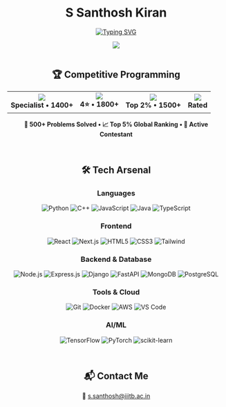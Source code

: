 <div align="center">

# S Santhosh Kiran

[![Typing SVG](https://readme-typing-svg.herokuapp.com?font=Inter&weight=500&size=20&duration=4000&pause=1000&color=58A6FF&center=true&vCenter=true&width=500&lines=Software+Engineer;Competitive+Programmer;Problem+Solver;Building+the+Future)](https://git.io/typing-svg)

<img src="https://komarev.com/ghpvc/?username=santhosh&color=58a6ff&style=for-the-badge&label=PROFILE+VIEWS" />

</div>

<br/>

<div align="center">

## 🏆 Competitive Programming

<table>
<tr align="center">
<td><img src="https://img.shields.io/badge/Codeforces-1F8ACB?style=for-the-badge&logo=codeforces&logoColor=white"/><br/><b>Specialist • 1400+</b></td>
<td><img src="https://img.shields.io/badge/CodeChef-5B4638?style=for-the-badge&logo=codechef&logoColor=white"/><br/><b>4⭐ • 1800+</b></td>
<td><img src="https://img.shields.io/badge/LeetCode-FFA116?style=for-the-badge&logo=leetcode&logoColor=black"/><br/><b>Top 2% • 1500+</b></td>
<td><img src="https://img.shields.io/badge/AtCoder-000000?style=for-the-badge"/><br/><b>Rated</b></td>
</tr>
</table>

**🎯 500+ Problems Solved  •  📈 Top 5% Global Ranking  •  🚀 Active Contestant**

</div>

<br/>

<div align="center">

## 🛠️ Tech Arsenal

### Languages
![Python](https://img.shields.io/badge/Python-3776AB?style=for-the-badge&logo=python&logoColor=white)
![C++](https://img.shields.io/badge/C++-00599C?style=for-the-badge&logo=cplusplus&logoColor=white)
![JavaScript](https://img.shields.io/badge/JavaScript-F7DF1E?style=for-the-badge&logo=javascript&logoColor=black)
![Java](https://img.shields.io/badge/Java-ED8B00?style=for-the-badge&logo=openjdk&logoColor=white)
![TypeScript](https://img.shields.io/badge/TypeScript-3178C6?style=for-the-badge&logo=typescript&logoColor=white)

### Frontend
![React](https://img.shields.io/badge/React-20232A?style=for-the-badge&logo=react&logoColor=61DAFB)
![Next.js](https://img.shields.io/badge/Next.js-000000?style=for-the-badge&logo=nextdotjs&logoColor=white)
![HTML5](https://img.shields.io/badge/HTML5-E34F26?style=for-the-badge&logo=html5&logoColor=white)
![CSS3](https://img.shields.io/badge/CSS3-1572B6?style=for-the-badge&logo=css3&logoColor=white)
![Tailwind](https://img.shields.io/badge/Tailwind_CSS-38B2AC?style=for-the-badge&logo=tailwind-css&logoColor=white)

### Backend & Database
![Node.js](https://img.shields.io/badge/Node.js-43853D?style=for-the-badge&logo=node.js&logoColor=white)
![Express.js](https://img.shields.io/badge/Express.js-404D59?style=for-the-badge&logo=express&logoColor=white)
![Django](https://img.shields.io/badge/Django-092E20?style=for-the-badge&logo=django&logoColor=white)
![FastAPI](https://img.shields.io/badge/FastAPI-005571?style=for-the-badge&logo=fastapi&logoColor=white)
![MongoDB](https://img.shields.io/badge/MongoDB-4EA94B?style=for-the-badge&logo=mongodb&logoColor=white)
![PostgreSQL](https://img.shields.io/badge/PostgreSQL-316192?style=for-the-badge&logo=postgresql&logoColor=white)

### Tools & Cloud
![Git](https://img.shields.io/badge/Git-F05032?style=for-the-badge&logo=git&logoColor=white)
![Docker](https://img.shields.io/badge/Docker-2496ED?style=for-the-badge&logo=docker&logoColor=white)
![AWS](https://img.shields.io/badge/Amazon_AWS-232F3E?style=for-the-badge&logo=amazon-aws&logoColor=white)
![VS Code](https://img.shields.io/badge/Visual_Studio_Code-0078D4?style=for-the-badge&logo=visual%20studio%20code&logoColor=white)

### AI/ML
![TensorFlow](https://img.shields.io/badge/TensorFlow-FF6F00?style=for-the-badge&logo=tensorflow&logoColor=white)
![PyTorch](https://img.shields.io/badge/PyTorch-EE4C2C?style=for-the-badge&logo=pytorch&logoColor=white)
![scikit-learn](https://img.shields.io/badge/scikit--learn-F7931E?style=for-the-badge&logo=scikit-learn&logoColor=white)

</div>

<br/>

<div align="center">

## 📬 Contact Me  

📧 <a href="mailto:s.santhosh@iiitb.ac.in">s.santhosh@iiitb.ac.in</a>

</div>
